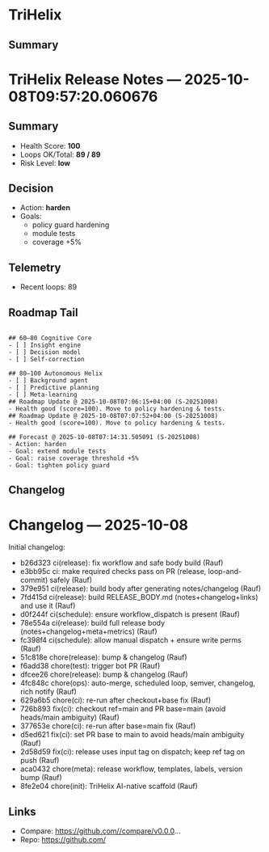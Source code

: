 # TriHelix 

## Summary
# TriHelix Release Notes — 2025-10-08T09:57:20.060676

## Summary
- Health Score: **100**
- Loops OK/Total: **89 / 89**
- Risk Level: **low**

## Decision
- Action: **harden**
- Goals:
  - policy guard hardening
  - module tests
  - coverage +5%

## Telemetry
- Recent loops: 89

## Roadmap Tail
```

## 60–80 Cognitive Core
- [ ] Insight engine
- [ ] Decision model
- [ ] Self‑correction

## 80–100 Autonomous Helix
- [ ] Background agent
- [ ] Predictive planning
- [ ] Meta‑learning
## Roadmap Update @ 2025-10-08T07:06:15+04:00 (S-20251008)
- Health good (score=100). Move to policy hardening & tests.
## Roadmap Update @ 2025-10-08T07:07:52+04:00 (S-20251008)
- Health good (score=100). Move to policy hardening & tests.

## Forecast @ 2025-10-08T07:14:31.505091 (S-20251008)
- Action: harden
- Goal: extend module tests
- Goal: raise coverage threshold +5%
- Goal: tighten policy guard
```

## Changelog
# Changelog — 2025-10-08

Initial changelog:

- b26d323 ci(release): fix workflow and safe body build (Rauf)
- e3bb95c ci: make required checks pass on PR (release, loop-and-commit) safely (Rauf)
- 379e951 ci(release): build body after generating notes/changelog (Rauf)
- 7fd415d ci(release): build RELEASE_BODY.md (notes+changelog+links) and use it (Rauf)
- d0f244f ci(schedule): ensure workflow_dispatch is present (Rauf)
- 78e554a ci(release): build full release body (notes+changelog+meta+metrics) (Rauf)
- fc398f4 ci(schedule): allow manual dispatch + ensure write perms (Rauf)
- 51c818e chore(release): bump & changelog (Rauf)
- f6add38 chore(test): trigger bot PR (Rauf)
- dfcee26 chore(release): bump & changelog (Rauf)
- 4fc848c chore(ops): auto-merge, scheduled loop, semver, changelog, rich notify (Rauf)
- 629a6b5 chore(ci): re-run after checkout+base fix (Rauf)
- 726b893 fix(ci): checkout ref=main and PR base=main (avoid heads/main ambiguity) (Rauf)
- 377653e chore(ci): re-run after base=main fix (Rauf)
- d5ed621 fix(ci): set PR base to main to avoid heads/main ambiguity (Rauf)
- 2d58d59 fix(ci): release uses input tag on dispatch; keep ref tag on push (Rauf)
- aca0432 chore(meta): release workflow, templates, labels, version bump (Rauf)
- 8fe2e04 chore(init): TriHelix AI-native scaffold (Rauf)

## Links
- Compare: https://github.com//compare/v0.0.0...
- Repo: https://github.com/
